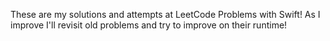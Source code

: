 
These are my solutions and attempts at LeetCode Problems with Swift! As I improve I'll revisit old problems and try to improve on their runtime! 
 

